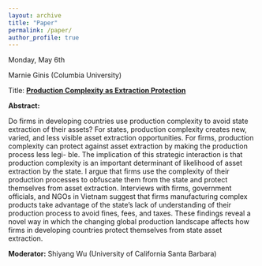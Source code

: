 ```yaml
---
layout: archive
title: "Paper"
permalink: /paper/
author_profile: true
---
```



Monday, May 6th

Marnie Ginis (Columbia University)

Title: <a href="https://gsipe-workshop.github.io/files/GSIPE_Ginis.pdf">**Production Complexity as Extraction Protection**</a>

**Abstract:**

Do firms in developing countries use production complexity to avoid state extraction of their assets? For states, production complexity creates new, varied, and less visible asset extraction opportunities. For firms, production complexity can protect against asset extraction by making the production process less legi- ble. The implication of this strategic interaction is that production complexity is an important determinant of likelihood of asset extraction by the state. I argue that firms use the complexity of their production processes to obfuscate them from the state and protect themselves from asset extraction. Interviews with firms, government officials, and NGOs in Vietnam suggest that firms manufacturing complex products take advantage of the state’s lack of understanding of their production process to avoid fines, fees, and taxes. These findings reveal a novel way in which the changing global production landscape affects how firms in developing countries protect themselves from state asset extraction.


**Moderator:** Shiyang Wu (University of California Santa Barbara)
